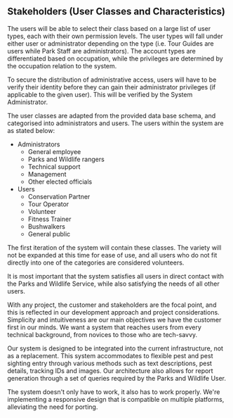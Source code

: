 ## Stakeholders (User Classes and Characteristics)

The users will be able to select their class based on a large list of user types, each with their own permission levels. The user types will fall under either user or administrator depending on the type (i.e. Tour Guides are users while Park Staff are administrators). The account types are differentiated based on occupation, while the privileges are determined by the occupation relation to the system.

To secure the distribution of administrative access, users will have to be verify their identity before they can gain their administrator privileges (if applicable to the given user). This will be verified by the System Administrator.

The user classes are adapted from the provided data base schema, and categorised into administrators and users. The users within the system are as stated below:

* Administrators
	* General employee
	* Parks and Wildlife rangers
	* Technical support
	* Management
	* Other elected officials
* Users
	* Conservation Partner
	* Tour Operator
	* Volunteer
	* Fitness Trainer
	* Bushwalkers
	* General public

The first iteration of the system will contain these classes. The variety will not be expanded at this time for ease of use, and all users who do not fit directly into one of the categories are considered volunteers.

It is most important that the system satisfies all users in direct contact with the Parks and Wildlife Service, while also satisfying the needs of all other users.

With any project, the customer and stakeholders are the focal point, and this is reflected in our development approach and project considerations. Simplicity and intuitiveness are our main objectives we have the customer first in our minds. We want a system that reaches users from every technical background, from novices to those who are tech-savvy. 

Our system is designed to be integrated into the current infrastructure, not as a replacement. This system accommodates to flexible pest and pest sighting entry through various methods such as text descriptions, pest details, tracking IDs and images. Our architecture also allows for report generation through a set of queries required by the Parks and Wildlife User.

The system doesn't only have to work, it also has to work properly. We're implementing a responsive design that is compatible on multiple platforms, alleviating the need for porting.